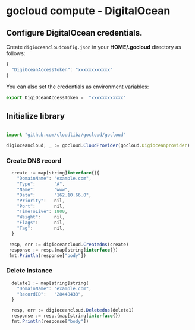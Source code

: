 # gocloud compute - DigitalOcean

## Configure DigitalOcean credentials.

Create `digioceancloudconfig.json` in your <b>HOME/.gocloud</b> directory as follows:
```js
{
  "DigiOceanAccessToken": "xxxxxxxxxxxx"
}
```

You can also set the credentials as environment variables:
```js
export DigiOceanAccessToken =  "xxxxxxxxxxxx"
```

## Initialize library

```js

import "github.com/cloudlibz/gocloud/gocloud"

digioceancloud, _ := gocloud.CloudProvider(gocloud.Digioceanprovider)
```

### Create DNS record

```js
  create := map[string]interface{}{
    "DomainName": "example.com",
    "Type":       "A",
    "Name":       "www",
    "Data":       "162.10.66.0",
    "Priority":   nil,
    "Port":       nil,
    "TimeToLive": 1800,
    "Weight":     nil,
    "Flags":      nil,
    "Tag":        nil,
  }

 resp, err := digioceancloud.Createdns(create)
 response := resp.(map[string]interface{})
 fmt.Println(response["body"])
```

### Delete instance

```js
  delete1 := map[string]string{
    "DomainName": "example.com",
    "RecordID":   "28448433",
  }

  resp, err := digioceancloud.Deletedns(delete1)
  response := resp.(map[string]interface{})
  fmt.Println(response["body"])
```
